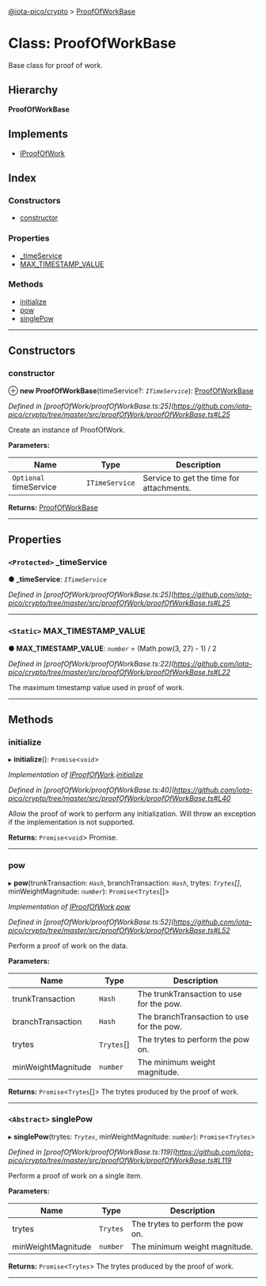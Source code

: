 [@iota-pico/crypto](../README.md) > [ProofOfWorkBase](../classes/proofofworkbase.md)

# Class: ProofOfWorkBase

Base class for proof of work.

## Hierarchy

**ProofOfWorkBase**

## Implements

* [IProofOfWork](../interfaces/iproofofwork.md)

## Index

### Constructors

* [constructor](proofofworkbase.md#constructor)

### Properties

* [_timeService](proofofworkbase.md#_timeservice)
* [MAX_TIMESTAMP_VALUE](proofofworkbase.md#max_timestamp_value)

### Methods

* [initialize](proofofworkbase.md#initialize)
* [pow](proofofworkbase.md#pow)
* [singlePow](proofofworkbase.md#singlepow)

---

## Constructors

<a id="constructor"></a>

###  constructor

⊕ **new ProofOfWorkBase**(timeService?: *`ITimeService`*): [ProofOfWorkBase](proofofworkbase.md)

*Defined in [proofOfWork/proofOfWorkBase.ts:25](https://github.com/iota-pico/crypto/tree/master/src/proofOfWork/proofOfWorkBase.ts#L25*

Create an instance of ProofOfWork.

**Parameters:**

| Name | Type | Description |
| ------ | ------ | ------ |
| `Optional` timeService | `ITimeService` |  Service to get the time for attachments. |

**Returns:** [ProofOfWorkBase](proofofworkbase.md)

___

## Properties

<a id="_timeservice"></a>

### `<Protected>` _timeService

**● _timeService**: *`ITimeService`*

*Defined in [proofOfWork/proofOfWorkBase.ts:25](https://github.com/iota-pico/crypto/tree/master/src/proofOfWork/proofOfWorkBase.ts#L25*

___
<a id="max_timestamp_value"></a>

### `<Static>` MAX_TIMESTAMP_VALUE

**● MAX_TIMESTAMP_VALUE**: *`number`* =  (Math.pow(3, 27) - 1) / 2

*Defined in [proofOfWork/proofOfWorkBase.ts:22](https://github.com/iota-pico/crypto/tree/master/src/proofOfWork/proofOfWorkBase.ts#L22*

The maximum timestamp value used in proof of work.

___

## Methods

<a id="initialize"></a>

###  initialize

▸ **initialize**(): `Promise`<`void`>

*Implementation of [IProofOfWork](../interfaces/iproofofwork.md).[initialize](../interfaces/iproofofwork.md#initialize)*

*Defined in [proofOfWork/proofOfWorkBase.ts:40](https://github.com/iota-pico/crypto/tree/master/src/proofOfWork/proofOfWorkBase.ts#L40*

Allow the proof of work to perform any initialization. Will throw an exception if the implementation is not supported.

**Returns:** `Promise`<`void`>
Promise.

___
<a id="pow"></a>

###  pow

▸ **pow**(trunkTransaction: *`Hash`*, branchTransaction: *`Hash`*, trytes: *`Trytes`[]*, minWeightMagnitude: *`number`*): `Promise`<`Trytes`[]>

*Implementation of [IProofOfWork](../interfaces/iproofofwork.md).[pow](../interfaces/iproofofwork.md#pow)*

*Defined in [proofOfWork/proofOfWorkBase.ts:52](https://github.com/iota-pico/crypto/tree/master/src/proofOfWork/proofOfWorkBase.ts#L52*

Perform a proof of work on the data.

**Parameters:**

| Name | Type | Description |
| ------ | ------ | ------ |
| trunkTransaction | `Hash` |  The trunkTransaction to use for the pow. |
| branchTransaction | `Hash` |  The branchTransaction to use for the pow. |
| trytes | `Trytes`[] |  The trytes to perform the pow on. |
| minWeightMagnitude | `number` |  The minimum weight magnitude. |

**Returns:** `Promise`<`Trytes`[]>
The trytes produced by the proof of work.

___
<a id="singlepow"></a>

### `<Abstract>` singlePow

▸ **singlePow**(trytes: *`Trytes`*, minWeightMagnitude: *`number`*): `Promise`<`Trytes`>

*Defined in [proofOfWork/proofOfWorkBase.ts:119](https://github.com/iota-pico/crypto/tree/master/src/proofOfWork/proofOfWorkBase.ts#L119*

Perform a proof of work on a single item.

**Parameters:**

| Name | Type | Description |
| ------ | ------ | ------ |
| trytes | `Trytes` |  The trytes to perform the pow on. |
| minWeightMagnitude | `number` |  The minimum weight magnitude. |

**Returns:** `Promise`<`Trytes`>
The trytes produced by the proof of work.

___


